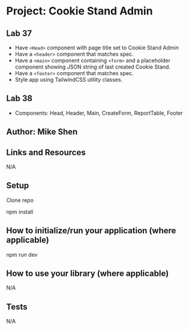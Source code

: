 # Project: Cookie Stand Admin

## Lab 37

- Have `<Head>` component with page title set to Cookie Stand Admin
- Have a `<header>` component that matches spec.
- Have a `<main>` component containing `<form>` and a placeholder component showing JSON string of last created Cookie Stand.
- Have a `<footer>` component that matches spec.
- Style app using TailwindCSS utility classes.

## Lab 38

- Components: Head, Header, Main, CreateForm, ReportTable, Footer

## Author: Mike Shen

## Links and Resources

N/A

## Setup

Clone repo

npm install

## How to initialize/run your application (where applicable)

npm run dev

## How to use your library (where applicable)

N/A

## Tests

N/A
